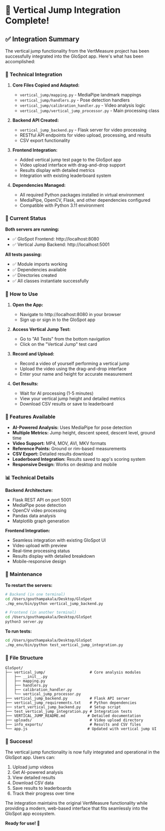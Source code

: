 # 🎉 Vertical Jump Integration Complete!

## ✅ Integration Summary

The vertical jump functionality from the VertMeasure project has been successfully integrated into the GloSpot app. Here's what has been accomplished:

### 🔧 Technical Integration

1. **Core Files Copied and Adapted:**
   - `vertical_jump/mapping.py` - MediaPipe landmark mappings
   - `vertical_jump/handlers.py` - Pose detection handlers
   - `vertical_jump/calibration_handler.py` - Video analysis logic
   - `vertical_jump/vertical_jump_processor.py` - Main processing class

2. **Backend API Created:**
   - `vertical_jump_backend.py` - Flask server for video processing
   - RESTful API endpoints for video upload, processing, and results
   - CSV export functionality

3. **Frontend Integration:**
   - Added vertical jump test page to the GloSpot app
   - Video upload interface with drag-and-drop support
   - Results display with detailed metrics
   - Integration with existing leaderboard system

4. **Dependencies Managed:**
   - All required Python packages installed in virtual environment
   - MediaPipe, OpenCV, Flask, and other dependencies configured
   - Compatible with Python 3.11 environment

### 🚀 Current Status

**Both servers are running:**
- ✅ GloSpot Frontend: http://localhost:8080
- ✅ Vertical Jump Backend: http://localhost:5001

**All tests passing:**
- ✅ Module imports working
- ✅ Dependencies available
- ✅ Directories created
- ✅ All classes instantiate successfully

### 📱 How to Use

1. **Open the App:**
   - Navigate to http://localhost:8080 in your browser
   - Sign up or sign in to the GloSpot app

2. **Access Vertical Jump Test:**
   - Go to "All Tests" from the bottom navigation
   - Click on the "Vertical Jump" test card

3. **Record and Upload:**
   - Record a video of yourself performing a vertical jump
   - Upload the video using the drag-and-drop interface
   - Enter your name and height for accurate measurement

4. **Get Results:**
   - Wait for AI processing (1-5 minutes)
   - View your vertical jump height and detailed metrics
   - Download CSV results or save to leaderboard

### 🎯 Features Available

- **AI-Powered Analysis:** Uses MediaPipe for pose detection
- **Multiple Metrics:** Jump height, descent speed, descent level, ground time
- **Video Support:** MP4, MOV, AVI, MKV formats
- **Reference Points:** Ground or rim-based measurements
- **CSV Export:** Detailed results download
- **Leaderboard Integration:** Results saved to app's scoring system
- **Responsive Design:** Works on desktop and mobile

### 📊 Technical Details

**Backend Architecture:**
- Flask REST API on port 5001
- MediaPipe pose detection
- OpenCV video processing
- Pandas data analysis
- Matplotlib graph generation

**Frontend Integration:**
- Seamless integration with existing GloSpot UI
- Video upload with preview
- Real-time processing status
- Results display with detailed breakdown
- Mobile-responsive design

### 🔧 Maintenance

**To restart the servers:**
```bash
# Backend (in one terminal)
cd /Users/gouthampakala/Desktop/GloSpot
./mp_env/bin/python vertical_jump_backend.py

# Frontend (in another terminal)
cd /Users/gouthampakala/Desktop/GloSpot
python3 server.py
```

**To run tests:**
```bash
cd /Users/gouthampakala/Desktop/GloSpot
./mp_env/bin/python test_vertical_jump_integration.py
```

### 📁 File Structure

```
GloSpot/
├── vertical_jump/                    # Core analysis modules
│   ├── __init__.py
│   ├── mapping.py
│   ├── handlers.py
│   ├── calibration_handler.py
│   └── vertical_jump_processor.py
├── vertical_jump_backend.py          # Flask API server
├── vertical_jump_requirements.txt    # Python dependencies
├── start_vertical_jump_backend.py    # Setup script
├── test_vertical_jump_integration.py # Integration tests
├── VERTICAL_JUMP_README.md          # Detailed documentation
├── uploads/                          # Video upload directory
├── info_exports/                     # Results and CSV files
└── app.js                           # Updated with vertical jump UI
```

### 🎉 Success!

The vertical jump functionality is now fully integrated and operational in the GloSpot app. Users can:

1. Upload jump videos
2. Get AI-powered analysis
3. View detailed results
4. Download CSV data
5. Save results to leaderboards
6. Track their progress over time

The integration maintains the original VertMeasure functionality while providing a modern, web-based interface that fits seamlessly into the GloSpot app ecosystem.

**Ready for use! 🚀**
